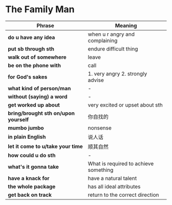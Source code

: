 # The Family Man
| Phrase                            | Meaning                                     |
|-----------------------------------|---------------------------------------------|
| **do u have any idea**            | when u r angry and complaining              |
| **put sb through sth**            | endure difficult thing                      |
| **walk out of somewhere**         | leave                                       |
| **be on the phone with**          | call                                        |
| **for God's sakes**               | 1. very angry 2. strongly advise            |
| **what kind of person/man**       | -                                           |
| **without (saying) a word**       | -                                           |
| **get worked up about**           | very excited or upset about sth             |
| **bring/brought sth on/upon yourself**    | 你自找的                            |
| **mumbo jumbo**                   | nonsense                                    |
| **in plain English**              | 说人话                                      |
| **let it come to u/take your time** | 顺其自然                                  |
| **how could u do sth**            | -                                           |
| **what's it gonna take**          | What is required to achieve something       |
| **have a knack for**              | have a natural talent                       |
| **the whole package**             | has all ideal attributes                    |
| **get back on track**             | return to the correct direction             |


